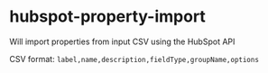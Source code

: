 # hubspot-property-import

Will import properties from input CSV using the HubSpot API

CSV format:
```label,name,description,fieldType,groupName,options```
